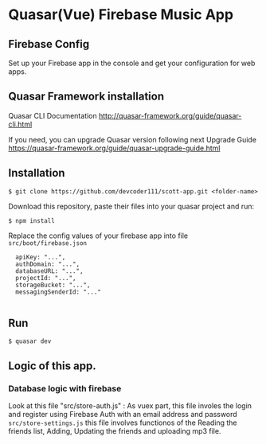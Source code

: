 # Quasar(Vue) Firebase Music App

## Firebase Config

Set up your Firebase app in the console and get your configuration
for web apps.

## Quasar Framework installation

Quasar CLI Documentation http://quasar-framework.org/guide/quasar-cli.html

If you need, you can upgrade Quasar version following next Upgrade Guide
https://quasar-framework.org/guide/quasar-upgrade-guide.html


## Installation

`$ git clone https://github.com/devcoder111/scott-app.git <folder-name>`

Download this repository, paste their files into your quasar project and run:

`$ npm install`

Replace the config values of your firebase app into file `src/boot/firebase.json`

```
  apiKey: "...",
  authDomain: "...",
  databaseURL: "...",
  projectId: "...",
  storageBucket: "...",
  messagingSenderId: "..."
  
```

## Run

`$ quasar dev`

## Logic of this app.

 ### Database logic with firebase
 
 Look at this file "src/store-auth.js" : As vuex part, this file involes the login and register using Firebase Auth with an email address and password
 `src/store-settings.js` this file involves functionos of the Reading the friends list, Adding, Updating the friends and uploading mp3 file.
